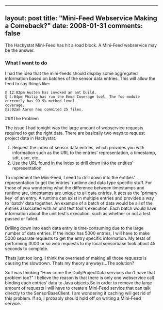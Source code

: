 
---
layout: post
title: "Mini-Feed Webservice Making a Comeback?"
date: 2008-01-31
comments: false
---


The Hackystat Mini-Feed has hit a road block. A Mini-Feed webservice may be the answer.

### What I want to do

I had the idea that the mini-feeds should display some aggregated information based on batches of the 
sensor data entries. This will allow the feed to say things like:

```
@ 12:02pm Austen has invoked an ant build.
@ 4:04pm Philip has run the Emma Coverage tool. The foo module currently has 99.9% method level 
coverage.
@2:02am Aaron has commited 25 files.
```

###The Problem

The issue I had tonight was the large amount of webservice requests required to get the right data. There are basically two ways to request project data in Hackystat.  

1. Request the index of sensor data entries, which provides you with information such as the URL to the entries' representation, a timestamp, sdt, user, etc. 
2. Use the URL found in the index to drill down into the entities' representation.

To implement the Mini-Feed, I need to drill down into the entities' representation to get the entries' runtime and data type specific stuff. For those of you wondering what the difference between timestamps and runtime are, timestamps are unique to all data entries. It acts as the 'primary key' of an entry. A runtime can exist in multiple entries and provides a way to 'batch' data together. An example of a batch of data would be all of the entries associated with an unit test tool's execution. Each batch would have information about the unit test's execution, such as whether or not a test passed or failed.

Drilling down into each data entry is time-consuming due to the large number of data entries. If the 
index has 5000 entries, I will have to make 5000 separate requests to get the entry specific information. My tests of performing 3000 or so web requests to my local sensorbase took about 45 seconds to complete. 

Thats just too long. I think the overhead of making all those requests is causing the slowdown. Thats my 
theory anyways...The solution?

So I was thinking "How come the DailyProjectData services don't have that problem too?"  I believe the 
reason is that there is only one webservice call binding each entries' data to Java objects.So in order to 
remove the large amount of requests I will have to create a Mini-Feed service that can talk directly to 
the SensorBaseClient.  I am wondering if caching will get rid of this problem. If so, I probably should 
hold off on writing a Mini-Feed service.
